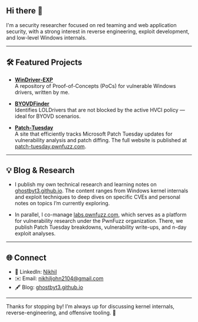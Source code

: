 ## Hi there 👋

I'm a security researcher focused on red teaming and web application security, with a strong interest in reverse engineering, exploit development, and low-level Windows internals.

---

## 🛠️ Featured Projects

- **[WinDriver‑EXP](https://github.com/ghostbyt3/WinDriver-EXP)**  
     A repository of Proof-of-Concepts (PoCs) for vulnerable Windows drivers, written by me.

- **[BYOVDFinder](https://github.com/ghostbyt3/BYOVDFinder)**  
    Identifies LOLDrivers that are not blocked by the active HVCI policy — ideal for BYOVD scenarios.

- **[Patch‑Tuesday](https://github.com/ghostbyt3/patch-tuesday)**  
    A site that efficiently tracks Microsoft Patch Tuesday updates for vulnerability analysis and patch diffing. The full website is published at [patch-tuesday.pwnfuzz.com](https://patch-tuesday.pwnfuzz.com).

---

## 💡 Blog & Research

- I publish my own technical research and learning notes on [ghostbyt3.github.io](https://ghostbyt3.github.io/). The content ranges from Windows kernel internals and exploit techniques to deep dives on specific CVEs and personal notes on topics I’m currently exploring.

- In parallel, I co-manage [labs.pwnfuzz.com](https://labs.pwnfuzz.com), which serves as a platform for vulnerability research under the PwnFuzz organization. There, we publish Patch Tuesday breakdowns, vulnerability write-ups, and n-day exploit analyses.


---

## 🌐 Connect

- 📘 LinkedIn: [Nikhil](https://www.linkedin.com/in/nikhil21john/)
- ✉️ Email: nikhiljohn2104@gmail.com
- 🖋 Blog: [ghostbyt3.github.io](https://ghostbyt3.github.io/)

---

Thanks for stopping by! I’m always up for discussing kernel internals, reverse-engineering, and offensive tooling. 🚀
